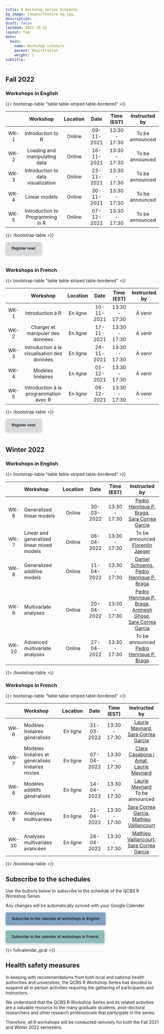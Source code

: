 ```yaml
---
title: R Workshop Series Schedule
bg_image: images/feature-bg.jpg
description:
draft: false
lastmod: 2022-10-15
layout: faq
menu:
  main:
    name: Workshop schedule
    parent: Registration
    weight: 1
subtitle:
---
```


## Fall 2022

### Workshops in English

{{< bootstrap-table "table table-striped table-bordered" >}}

|      | Workshop                           | Location | Date       | Time (EST)    | Instructed by |
|:---: |:----------------------------------:|:--------:|:----------:|:-------------:|:-------------:|
| WK-1 | Introduction to R                  | Online   | 09-11-2021 | 13:30 - 17:30 | To be announced |
| WK-2 | Loading and manipulating data      | Online   | 16-11-2021 | 13:30 - 17:30 | To be announced |
| WK-3 | Introduction to data visualization | Online   | 23-11-2021 | 13:30 - 17:30 | To be announced |
| WK-4 | Linear models                      | Online   | 30-11-2021 | 13:30 - 17:30 | To be announced |
| WK-5 | Introduction to Programming in R   | Online   | 07-12-2021 | 13:30 - 17:30 | To be announced |

{{< /bootstrap-table >}}

<div class="default">
     <a href="/registration" class="cta btn-yellow" style="background-color: #D6DBDF; font-size: 12px; font-family: Helvetica, Arial, sans-serif; font-weight:bold; text-decoration: none; padding: 14px 20px; color: #1D2025; border-radius: 5px; display:inline-block; mso-padding-alt:0; box-shadow:0 3px 6px rgba(0,0,0,.2);"><!--[if mso]><i style="letter-spacing: 25px;mso-font-width:-100%;mso-text-raise:30pt"> </i><![endif]--><span style="mso-text-raise:15pt;">Register now!</span><!--[if mso]><i style="letter-spacing: 25px;mso-font-width:-100%"> </i><![endif]--></a>
</div>
<br>

### Workshops in French

{{< bootstrap-table "table table-striped table-bordered" >}}

|      | Workshop                                    | Location | Date       | Time (EST)    | Instructed by |
|:----:|:-------------------------------------------:|:--------:|:----------:|:-------------:|:-------------:|
| WK-1 | Introduction à R                            | En ligne | 10-11-2021 | 13:30 - 17:30 | À venir |
| WK-2 | Charger et manipuler des données            | En ligne | 17-11-2021 | 13:30 - 17:30 | À venir |
| WK-3 | Introduction à la visualisation des données | En ligne | 24-11-2021 | 13:30 - 17:30 | À venir |
| WK-4 | Modèles linéaires                           | En ligne | 01-12-2021 | 13:30 - 17:30 | À venir |
| WK-5 | Introduction à la programmation avec R      | En ligne | 08-12-2021 | 13:30 - 17:30 | À venir |

{{< /bootstrap-table >}}

<div class="default">
     <a href="/registration" class="cta btn-yellow" style="background-color: #D6DBDF; font-size: 12px; font-family: Helvetica, Arial, sans-serif; font-weight:bold; text-decoration: none; padding: 14px 20px; color: #1D2025; border-radius: 5px; display:inline-block; mso-padding-alt:0; box-shadow:0 3px 6px rgba(0,0,0,.2);"><!--[if mso]><i style="letter-spacing: 25px;mso-font-width:-100%;mso-text-raise:30pt"> </i><![endif]--><span style="mso-text-raise:15pt;">Register now!</span><!--[if mso]><i style="letter-spacing: 25px;mso-font-width:-100%"> </i><![endif]--></a>
</div>
<br>

## Winter 2022

### Workshops in English

{{< bootstrap-table "table table-striped table-bordered" >}}

|       | Workshop                                   | Location |    Date    |  Time (EST)   |   Instructed by |
| :---: | :----------------------------------------- | :------: | :--------: | :-----------: | :------------------------: |
| WK-6  | Generalized linear models                  |  Online  | 30-03-2022 | 13:30 - 17:30 | [Pedro Henrique P. Braga, <br> Sara Correa Garcia](mailto:ph.pereirabraga@gmail.com,sara.garcia@inrs.ca) |
| WK-7  | Linear and generalized linear mixed models |  Online  | 06-04-2022 | 13:30 - 17:30 | To be announced <br> [Florentin Jaeger](mailto:jaeger.florentin_clemens@courrier.uqam.ca) |
| WK-8  | Generalized additive models                |  Online  | 11-04-2022 | 13:30 - 17:30 | [Daniel Schoenig, <br> Pedro Henrique P. Braga](mailto:schonig.daniel@courrier.uqam.ca,ph.pereirabraga@gmail.com) |
| WK-9  | Multivariate analyses                      |  Online  | 20-04-2022 | 13:30 - 17:30 | [Pedro Henrique P. Braga, <br> Animesh Ghose, <br> Sara Correa Garcia ](mailto:ph.pereirabraga@gmail.com,animesh.ghose@mail.mcgill.ca,sara.garcia@inrs.ca) |
| WK-10 | Advanced multivariate analyses             |  Online  | 27-04-2022 | 13:30 - 17:30 | To be announced <br> [Pedro Henrique P. Braga](mailto:ph.pereirabraga@gmail.com) |

{{< /bootstrap-table >}}

### Workshops in French

{{< bootstrap-table "table table-striped table-bordered" >}}

|      | Workshop                                          | Location |    Date    |  Time (EST)   |  Instructed by  |
| :--: | :------------------------------------------------ | :------: | :--------: | :-----------: | :-------------: |
| WK-6 | Modèles linéaires généralisés                     | En ligne | 31-03-2022 | 13:30 - 17:30 | [Laurie Maynard, <br> Sara Correa Garcia](mailto:elm7008@umoncton.ca,sara.garcia@inrs.ca) |
| WK-7 | Modèles linéaires et généralisés linéaires mixtes | En ligne | 07-04-2022 | 13:30 - 17:30 | [Clara Casabona i Amat, <br> Laurie Maynard](mailto:Clara.Casabona.I.Amat@USherbrooke.ca,elm7008@umoncton.ca) |
| WK-8 | Modèles additifs généralisés                      | En ligne | 14-04-2022 | 13:30 - 17:30 | [Laurie Maynard](mailto:elm7008@umoncton.ca) <br> To be announced |
| WK-9 | Analyses multivariées                             | En ligne | 21-04-2022 | 13:30 - 17:30 | [Sara Correa Garcia, <br>	Mathieu Vaillancourt](mailto:sara.garcia@inrs.ca,mathieu.vaillancourt.2@ulaval.ca) |
| WK-10 | Analyses multivariées avancées                   | En ligne | 28-04-2022 | 13:30 - 17:30 | [Mathieu Vaillancourt, <br> Sara Correa Garcia	](mailto:mathieu.vaillancourt.2@ulaval.ca,sara.garcia@inrs.ca) |

{{< /bootstrap-table >}}


## Subscribe to the schedules

Use the buttons below to subscribe to the schedule of the QCBS R Workshop Series.

Any changes will be automatically synced with your Google Calendar.

<div class="default">
     <a href="https://calendar.google.com/calendar/u/4?cid=NXFkbDJzOHQyamV0MWt0b29oaWkzdHBhdG9AZ3JvdXAuY2FsZW5kYXIuZ29vZ2xlLmNvbQ" class="cta btn-yellow" style="background-color: #81A1C1; font-size: 12px; font-family: Helvetica, Arial, sans-serif; font-weight:bold; text-decoration: none; padding: 14px 20px; color: #1D2025; border-radius: 5px; display:inline-block; mso-padding-alt:0; box-shadow:0 3px 6px rgba(0,0,0,.2);"><!--[if mso]><i style="letter-spacing: 25px;mso-font-width:-100%;mso-text-raise:30pt"> </i><![endif]--><span style="mso-text-raise:15pt;">Subscribe to the calendar of workshops in English</span><!--[if mso]><i style="letter-spacing: 25px;mso-font-width:-100%"> </i><![endif]--></a>
</div>
<br>
<div class="default">
     <a href="https://calendar.google.com/calendar/u/4?cid=Y2djaHBpMGRnMzFoNjc5bXQ0dGtycDM2MzhAZ3JvdXAuY2FsZW5kYXIuZ29vZ2xlLmNvbQ" class="cta btn-yellow" style="background-color: #8FBCBB; font-size: 12px; font-family: Helvetica, Arial, sans-serif; font-weight:bold; text-decoration: none; padding: 14px 20px; color: #1D2025; border-radius: 5px; display:inline-block; mso-padding-alt:0; box-shadow:0 3px 6px rgba(0,0,0,.2);"><!--[if mso]><i style="letter-spacing: 25px;mso-font-width:-100%;mso-text-raise:30pt"> </i><![endif]--><span style="mso-text-raise:15pt;">Subscribe to the calendar of workshops in French</span><!--[if mso]><i style="letter-spacing: 25px;mso-font-width:-100%"> </i><![endif]--></a>
</div>

{{< fullcalendar_gcal >}}


## Health safety measures

In keeping with recommendations from both local and national health authorities and universities, the QCBS R Workshop Series has decided to suspend all in person activities requiring the gathering of participants and instructors.

We understand that the QCBS R Workshop Series and its related activities are a valuable resource to the many graduate students, post-doctoral researchers and other research professionals that participate in the series.

Therefore, all R workshops will be conducted remotely for both the Fall 2021 and Winter 2022 semesters.
